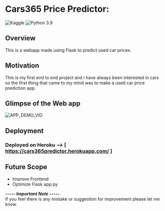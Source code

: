 # Cars365 Price Predictor:
![Kaggle](https://img.shields.io/badge/Dataset-Kaggle-blue.svg) ![Python 3.9](https://img.shields.io/badge/Python-3.9-brightgreen.svg)

## Overview
This is a webapp made using Flask to predict used car prices.

## Motivation
This is my first end to end project and i have always been interested in cars so the first thing that came to my mind was to make a used car price prediction app.

## Glimpse of the Web app
![APP_DEMO_VID](https://user-images.githubusercontent.com/60435530/121400313-12480b00-c975-11eb-8c34-d9c045912a64.gif)

## Deployment
### Deployed on Heroku --> [ https://cars365predictor.herokuapp.com/ ] 

## Future Scope

* Improve Frontend
* Optimize Flask app.py

_**----- Important Note -----**_<br />
If you feel there is any mistake or suggestion for improvement please let me know.
